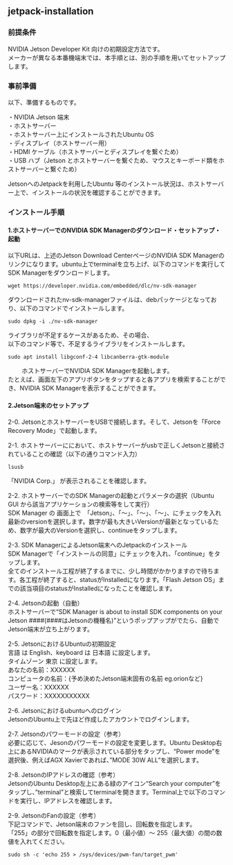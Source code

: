 ## jetpack-installation  
### 前提条件  
NVIDIA Jetson Developer Kit 向けの初期設定方法です。  
メーカーが異なる本番機端末では、本手順とは、別の手順を用いてセットアップします。  

### 事前準備  

以下、準備するものです。  
 
・NVIDIA Jetson 端末  
・ホストサーバー  
・ホストサーバー上にインストールされたUbuntu OS    
・ディスプレイ（ホストサーバー用）  
・HDMI ケーブル（ホストサーバーとディスプレイを繋ぐため）  
・USB ハブ（Jetson とホストサーバーを繋ぐため、マウスとキーボード類をホストサーバーと繋ぐため）   

JetsonへのJetpackを利用したUbuntu 等のインストール状況は、ホストサーバー上で、インストールの状況を確認することができます。    
 
### インストール手順  
#### 1.ホストサーバーでのNVIDIA SDK Managerのダウンロード・セットアップ・起動　　  
  以下URLは、上述のJetson Download CenterページのNVIDIA SDK Managerのリンクになります。ubuntu上でterminalを立ち上げ、以下のコマンドを実行してSDK Managerをダウンロードします。    
 
```  
wget https://developer.nvidia.com/embedded/dlc/nv-sdk-manager  
```  

ダウンロードされたnv-sdk-managerファイルは、debパッケージとなっており、以下のコマンドでインストールします。  
 
```  
sudo dpkg -i ./nv-sdk-manager  
```  

ライブラリが不足するケースがあるため、その場合、  
以下のコマンド等で、不足するライブラリをインストールします。  

```  
sudo apt install libgconf-2-4 libcanberra-gtk-module  
```  

   　　
ホストサーバーでNVIDIA SDK Managerを起動します。  
たとえば、画面左下のアプリボタンをタップすると各アプリを検索することができ、NVIDIA SDK Managerを表示することができます。　　

#### 2.Jetson端末のセットアップ   
2-0. JetsonとホストサーバーをUSBで接続します。そして、Jetsonを「Force Recovery Mode」で起動します。  
 
2-1. ホストサーバーににおいて、ホストサーバーがusbで正しくJetsonと接続されていることの確認（以下の通りコマンド入力）
``` 
lsusb
```   
「NVIDIA Corp.」 が表示されることを確認します。  　　
 
2-2. ホストサーバーでのSDK Managerの起動とパラメータの選択（Ubuntu GUI から該当アプリケーションの検索等をして実行）   
SDK Manager の 画面上で　「Jetson」、「〜」、「〜」、「〜」、にチェックを入れ最新のversionを選択します。数字が最も大きいVersionが最新となっているため、数字が最大のVersionを選択し、continueをタップします。    　　
  
2-3. SDK ManagerによるJetson端末へのJetpackのインストール  
SDK Managerで「インストールの同意」にチェックを入れ、「continue」をタップします。  
全てのインストール工程が終了するまでに、少し時間がかかりますので待ちます。各工程が終了すると、statusがInstalledになります。「Flash Jetson OS」までの該当項目のstatusがInstalledになったことを確認します。   　　 
 
2-4. Jetsonの起動（自動）    
ホストサーバーで“SDK Manager is about to install SDK components on your Jetson ####(####はJetsonの機種名)”というポップアップがでたら、自動でJetson端末が立ち上がります。         

2-5. JetsonにおけるUbuntuの初期設定     
     言語 は English、keyboard は 日本語 に設定します。   
     タイムゾーン 東京 に設定します。   
     あなたの名前：XXXXXX   
     コンピュータの名前：{予め決めたJetson端末固有の名前 eg.orionなど}    
     ユーザー名：XXXXXX   
     パスワード：XXXXXXXXXXX     
 
2-6. Jetsonにおけるubuntuへのログイン     
     JetsonのUbuntu上で先ほど作成したアカウントでログインします。        

2-7. Jetsonのパワーモードの設定（参考）    
     必要に応じて、Jesonのパワーモードの設定を変更します。Ubuntu Desktop右上にあるNVIDIAのマークが表示されている部分をタップし、“Power mode”を選択後、例えばAGX Xavierであれば、”MODE 30W ALL”を選択します。
    
2-8. JetsonのIPアドレスの確認（参考）    
     JetsonのUbuntu Desktop左上にある緑のアイコン“Search your computer”をタップし、”terminal”と検索してterminalを開きます。Terminal上で以下のコマンドを実行し、IPアドレスを確認します。  
     
2-9. JetsonのFanの設定（参考）  
     下記コマンドで、Jetson端末のファンを回し、回転数を指定します。  
     「255」の部分で回転数を指定します。0（最小値）～ 255（最大値）の間の数値を入れてください。  
```
sudo sh -c 'echo 255 > /sys/devices/pwm-fan/target_pwm'
```
